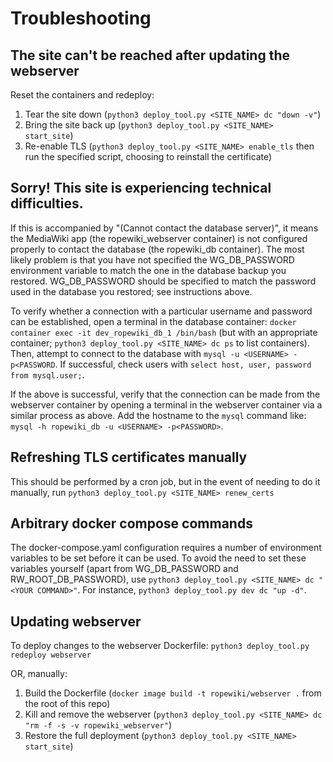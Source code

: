 
# Troubleshooting

## The site can't be reached after updating the webserver

Reset the containers and redeploy:

1. Tear the site down (`python3 deploy_tool.py <SITE_NAME> dc "down -v"`)
1. Bring the site back up (`python3 deploy_tool.py <SITE_NAME> start_site`)
1. Re-enable TLS (`python3 deploy_tool.py <SITE_NAME> enable_tls` then run the specified script, choosing to reinstall
   the certificate)

## Sorry! This site is experiencing technical difficulties.

If this is accompanied by "(Cannot contact the database server)", it means the MediaWiki app (the ropewiki_webserver
container) is not configured properly to contact the database (the ropewiki_db container). The most likely problem is
that you have not specified the WG_DB_PASSWORD environment variable to match the one in the database backup you
restored. WG_DB_PASSWORD should be specified to match the password used in the database you restored; see instructions
above.

To verify whether a connection with a particular username and password can be established, open a terminal in the
database container: `docker container exec -it dev_ropewiki_db_1 /bin/bash` (but with an appropriate
container; `python3 deploy_tool.py <SITE_NAME> dc ps` to list containers). Then, attempt to connect to the database
with `mysql -u <USERNAME> -p<PASSWORD`. If successful, check users with `select host, user, password from mysql.user;`.

If the above is successful, verify that the connection can be made from the webserver container by opening a terminal in
the webserver container via a similar process as above. Add the hostname to the `mysql` command
like: `mysql -h ropewiki_db -u <USERNAME> -p<PASSWORD>`.



## Refreshing TLS certificates manually

This should be performed by a cron job, but in the event of needing to do it manually,
run `python3 deploy_tool.py <SITE_NAME> renew_certs`



## Arbitrary docker compose commands

The docker-compose.yaml configuration requires a number of environment variables to be set before it can be used. To
avoid the need to set these variables yourself (apart from WG_DB_PASSWORD and RW_ROOT_DB_PASSWORD), use
`python3 deploy_tool.py <SITE_NAME> dc "<YOUR COMMAND>"`. For instance, `python3 deploy_tool.py dev dc "up -d"`.

## Updating webserver

To deploy changes to the webserver Dockerfile: `python3 deploy_tool.py redeploy webserver`

OR, manually:

1. Build the Dockerfile (`docker image build -t ropewiki/webserver .` from the root of this repo)
1. Kill and remove the webserver (`python3 deploy_tool.py <SITE_NAME> dc "rm -f -s -v ropewiki_webserver"`)
1. Restore the full deployment (`python3 deploy_tool.py <SITE_NAME> start_site`)
